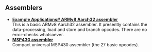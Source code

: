 ## Assemblers  
  - [**Example Applications# ARMv8 Aarch32 assembler**](https://github.com/Project-Forth-Works/Project-Forth-Works/tree/main/System-Software/Assemblers/ARMv8%20assembler)  
    This is a basic ARMv8 Aarch32 assembler. It presently contains the data-processing, load and store and branch opcodes. There are no error-checks whatsoever.
  - [**MSP430 assembler**](https://github.com/Project-Forth-Works/Project-Forth-Works/tree/main/System-Software/Assemblers/MSP430-assembler)  
    Compact universal MSP430 assembler (the 27 basic opcodes).
